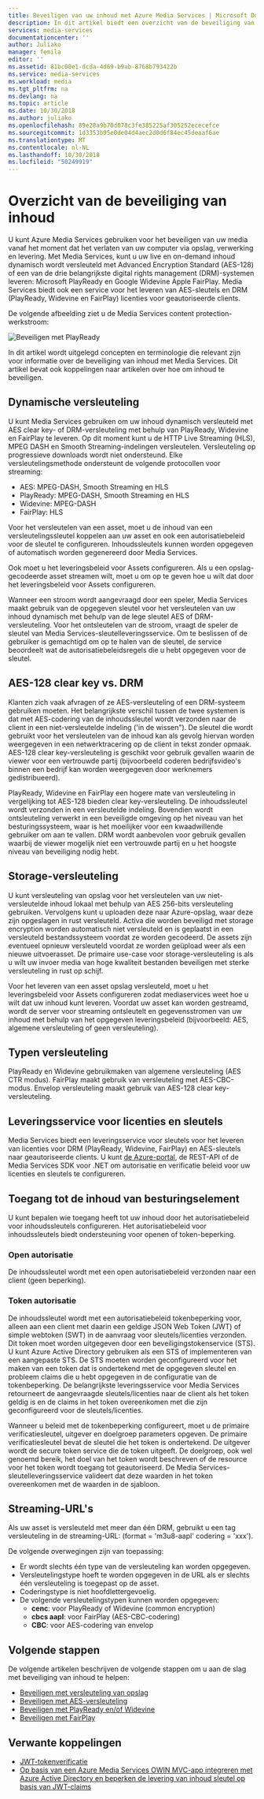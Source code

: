 ```yaml
---
title: Beveiligen van uw inhoud met Azure Media Services | Microsoft Docs
description: In dit artikel biedt een overzicht van de beveiliging van inhoud met Media Services.
services: media-services
documentationcenter: ''
author: Juliako
manager: femila
editor: ''
ms.assetid: 81bc00e1-dcda-4d69-b9ab-8768b793422b
ms.service: media-services
ms.workload: media
ms.tgt_pltfrm: na
ms.devlang: na
ms.topic: article
ms.date: 10/30/2018
ms.author: juliako
ms.openlocfilehash: 89e28a9b70d078c3fe385225af305252ececefce
ms.sourcegitcommit: 1d3353b95e0de04d4aec2d0d6f84ec45deaaf6ae
ms.translationtype: MT
ms.contentlocale: nl-NL
ms.lasthandoff: 10/30/2018
ms.locfileid: "50249919"
---
```

# <a name="content-protection-overview"></a>Overzicht van de beveiliging van inhoud
 U kunt Azure Media Services gebruiken voor het beveiligen van uw media vanaf het moment dat het verlaten van uw computer via opslag, verwerking en levering. Met Media Services, kunt u uw live en on-demand inhoud dynamisch wordt versleuteld met Advanced Encryption Standard (AES-128) of een van de drie belangrijkste digital rights management (DRM)-systemen leveren: Microsoft PlayReady en Google Widevine Apple FairPlay. Media Services biedt ook een service voor het leveren van AES-sleutels en DRM (PlayReady, Widevine en FairPlay) licenties voor geautoriseerde clients. 

De volgende afbeelding ziet u de Media Services content protection-werkstroom: 

![Beveiligen met PlayReady](./media/media-services-content-protection-overview/media-services-content-protection-with-multi-drm.png)

In dit artikel wordt uitgelegd concepten en terminologie die relevant zijn voor informatie over de beveiliging van inhoud met Media Services. Dit artikel bevat ook koppelingen naar artikelen over hoe om inhoud te beveiligen. 

## <a name="dynamic-encryption"></a>Dynamische versleuteling
 U kunt Media Services gebruiken om uw inhoud dynamisch versleuteld met AES clear key- of DRM-versleuteling met behulp van PlayReady, Widevine en FairPlay te leveren. Op dit moment kunt u de HTTP Live Streaming (HLS), MPEG DASH en Smooth Streaming-indelingen versleutelen. Versleuteling op progressieve downloads wordt niet ondersteund. Elke versleutelingsmethode ondersteunt de volgende protocollen voor streaming:

- AES: MPEG-DASH, Smooth Streaming en HLS
- PlayReady: MPEG-DASH, Smooth Streaming en HLS
- Widevine: MPEG-DASH
- FairPlay: HLS

Voor het versleutelen van een asset, moet u de inhoud van een versleutelingssleutel koppelen aan uw asset en ook een autorisatiebeleid voor de sleutel te configureren. Inhoudssleutels kunnen worden opgegeven of automatisch worden gegenereerd door Media Services.

Ook moet u het leveringsbeleid voor Assets configureren. Als u een opslag-gecodeerde asset streamen wilt, moet u om op te geven hoe u wilt dat door het leveringsbeleid voor Assets configureren.

Wanneer een stroom wordt aangevraagd door een speler, Media Services maakt gebruik van de opgegeven sleutel voor het versleutelen van uw inhoud dynamisch met behulp van de lege sleutel AES of DRM-versleuteling. Voor het ontsleutelen van de stroom, vraagt de speler de sleutel van Media Services-sleutelleveringsservice. Om te beslissen of de gebruiker is gemachtigd om op te halen van de sleutel, de service beoordeelt wat de autorisatiebeleidsregels die u hebt opgegeven voor de sleutel.

## <a name="aes-128-clear-key-vs-drm"></a>AES-128 clear key vs. DRM
Klanten zich vaak afvragen of ze AES-versleuteling of een DRM-systeem gebruiken moeten. Het belangrijkste verschil tussen de twee systemen is dat met AES-codering van de inhoudssleutel wordt verzonden naar de client in een niet-versleutelde indeling ('in de wissen"). De sleutel die wordt gebruikt voor het versleutelen van de inhoud kan als gevolg hiervan worden weergegeven in een netwerktracering op de client in tekst zonder opmaak. AES-128 clear key-versleuteling is geschikt voor gebruik gevallen waarin de viewer voor een vertrouwde partij (bijvoorbeeld coderen bedrijfsvideo's binnen een bedrijf kan worden weergegeven door werknemers gedistribueerd).

PlayReady, Widevine en FairPlay een hogere mate van versleuteling in vergelijking tot AES-128 bieden clear key-versleuteling. De inhoudssleutel wordt verzonden in een versleutelde indeling. Bovendien wordt ontsleuteling verwerkt in een beveiligde omgeving op het niveau van het besturingssysteem, waar is het moeilijker voor een kwaadwillende gebruiker om aan te vallen. DRM wordt aanbevolen voor gebruik gevallen waarbij de viewer mogelijk niet een vertrouwde partij en u het hoogste niveau van beveiliging nodig hebt.

## <a name="storage-encryption"></a>Storage-versleuteling
U kunt versleuteling van opslag voor het versleutelen van uw niet-versleutelde inhoud lokaal met behulp van AES 256-bits versleuteling gebruiken. Vervolgens kunt u uploaden deze naar Azure-opslag, waar deze zijn opgeslagen in rust versleuteld. Activa die worden beveiligd met storage encryption worden automatisch niet versleuteld en is geplaatst in een versleuteld bestandssysteem voordat ze worden gecodeerd. De assets zijn eventueel opnieuw versleuteld voordat ze worden geüpload weer als een nieuwe uitvoerasset. De primaire use-case voor storage-versleuteling is als u wilt uw invoer media van hoge kwaliteit bestanden beveiligen met sterke versleuteling in rust op schijf.

Voor het leveren van een asset opslag versleuteld, moet u het leveringsbeleid voor Assets configureren zodat mediaservices weet hoe u wilt dat uw inhoud kunt leveren. Voordat uw asset kan worden gestreamd, wordt de server voor streaming ontsleutelt en gegevensstromen van uw inhoud met behulp van het opgegeven leveringsbeleid (bijvoorbeeld: AES, algemene versleuteling of geen versleuteling).

## <a name="types-of-encryption"></a>Typen versleuteling
PlayReady en Widevine gebruikmaken van algemene versleuteling (AES CTR modus). FairPlay maakt gebruik van versleuteling met AES-CBC-modus. Envelop versleuteling maakt gebruik van AES-128 clear key-versleuteling.

## <a name="licenses-and-keys-delivery-service"></a>Leveringsservice voor licenties en sleutels
Media Services biedt een leveringsservice voor sleutels voor het leveren van licenties voor DRM (PlayReady, Widevine, FairPlay) en AES-sleutels naar geautoriseerde clients. U kunt [de Azure-portal](media-services-portal-protect-content.md), de REST-API of de Media Services SDK voor .NET om autorisatie en verificatie beleid voor uw licenties en sleutels te configureren.

## <a name="control-content-access"></a>Toegang tot de inhoud van besturingselement
U kunt bepalen wie toegang heeft tot uw inhoud door het autorisatiebeleid voor inhoudssleutels configureren. Het autorisatiebeleid voor inhoudssleutels biedt ondersteuning voor openen of token-beperking.

### <a name="open-authorization"></a>Open autorisatie
De inhoudssleutel wordt met een open autorisatiebeleid verzonden naar een client (geen beperking).

### <a name="token-authorization"></a>Token autorisatie
De inhoudssleutel wordt met een autorisatiebeleid tokenbeperking voor, alleen aan een client met daarin een geldige JSON Web Token (JWT) of simple webtoken (SWT) in de aanvraag voor sleutels/licenties verzonden. Dit token moet worden uitgegeven door een beveiligingstokenservice (STS). U kunt Azure Active Directory gebruiken als een STS of implementeren van een aangepaste STS. De STS moeten worden geconfigureerd voor het maken van een token dat is ondertekend met de opgegeven sleutel en probleem claims die u hebt opgegeven in de configuratie van de tokenbeperking. De belangrijkste leveringsservice voor Media Services retourneert de aangevraagde sleutels/licenties naar de client als het token geldig is en de claims in het token overeenkomen met die zijn geconfigureerd voor de sleutels/licenties.

Wanneer u beleid met de tokenbeperking configureert, moet u de primaire verificatiesleutel, uitgever en doelgroep parameters opgeven. De primaire verificatiesleutel bevat de sleutel die het token is ondertekend. De uitgever wordt de secure token service die de token uitgeeft. De doelgroep, ook wel genoemd bereik, het doel van het token wordt beschreven of de resource voor het token wordt toegang tot geautoriseerd. De Media Services-sleutelleveringsservice valideert dat deze waarden in het token overeenkomen met de waarden in de sjabloon.

## <a name="streaming-urls"></a>Streaming-URL's
Als uw asset is versleuteld met meer dan één DRM, gebruikt u een tag versleuteling in de streaming-URL: (format = 'm3u8-aapl' codering = 'xxx').

De volgende overwegingen zijn van toepassing:

* Er wordt slechts één type van de versleuteling kan worden opgegeven.
* Versleutelingstype hoeft te worden opgegeven in de URL als er slechts één versleuteling is toegepast op de asset.
* Coderingstype is niet hoofdlettergevoelig.
* De volgende versleutelingstypen kunnen worden opgegeven:
  * **cenc**: voor PlayReady of Widevine (common encryption)
  * **cbcs aapl**: voor FairPlay (AES-CBC-codering)
  * **CBC**: voor AES-codering van envelop

## <a name="next-steps"></a>Volgende stappen
De volgende artikelen beschrijven de volgende stappen om u aan de slag met beveiliging van inhoud te helpen:

* [Beveiligen met versleuteling van opslag](media-services-rest-storage-encryption.md)
* [Beveiligen met AES-versleuteling](media-services-protect-with-aes128.md)
* [Beveiligen met PlayReady en/of Widevine](media-services-protect-with-playready-widevine.md)
* [Beveiligen met FairPlay](media-services-protect-hls-with-FairPlay.md)

## <a name="related-links"></a>Verwante koppelingen

* [JWT-tokenverificatie](http://www.gtrifonov.com/2015/01/03/jwt-token-authentication-in-azure-media-services-and-dynamic-encryption/)
* [Op basis van een Azure Media Services OWIN MVC-app integreren met Azure Active Directory en beperken de levering van inhoud sleutel op basis van JWT-claims](http://www.gtrifonov.com/2015/01/24/mvc-owin-azure-media-services-ad-integration/)

[content-protection]: ./media/media-services-content-protection-overview/media-services-content-protection.png

